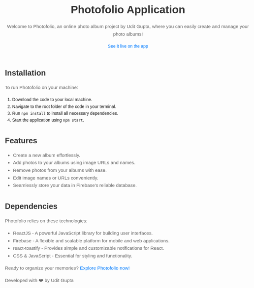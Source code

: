 <!DOCTYPE html>
<html lang="en">
<head>
  <meta charset="UTF-8">
  <meta name="viewport" content="width=device-width, initial-scale=1.0">
  <title>Photofolio Application</title>
  <style>
    body {
      font-family: Arial, sans-serif;
      line-height: 1.6;
      max-width: 800px;
      margin: 0 auto;
      padding: 20px;
    }
    h1, h2, h3 {
      color: #333;
    }
    h1 {
      font-size: 2.5em;
      margin-bottom: 10px;
    }
    h2 {
      font-size: 1.8em;
      margin-bottom: 8px;
    }
    h3 {
      font-size: 1.5em;
      margin-bottom: 6px;
    }
    p, ul {
      font-size: 1.1em;
      color: #666;
    }
    a {
      color: #007bff;
      text-decoration: none;
    }
    a:hover {
      text-decoration: underline;
    }
  </style>
</head>
<body>
  <header>
    <h1>Photofolio Application</h1>
    <p>Welcome to Photofolio, an online photo album project by Udit Gupta, where you can easily create and manage your photo albums!</p>
    <a href="https://photofolio-rajxode.netlify.app/" target="_blank">See it live on the app</a>
  </header>

  <section>
    <h2>Installation</h2>
    <p>To run Photofolio on your machine:</p>
    <ol>
      <li>Download the code to your local machine.</li>
      <li>Navigate to the root folder of the code in your terminal.</li>
      <li>Run <code>npm install</code> to install all necessary dependencies.</li>
      <li>Start the application using <code>npm start</code>.</li>
    </ol>
  </section>

  <section>
    <h2>Features</h2>
    <ul>
      <li>Create a new album effortlessly.</li>
      <li>Add photos to your albums using image URLs and names.</li>
      <li>Remove photos from your albums with ease.</li>
      <li>Edit image names or URLs conveniently.</li>
      <li>Seamlessly store your data in Firebase's reliable database.</li>
    </ul>
  </section>

  <section>
    <h2>Dependencies</h2>
    <p>Photofolio relies on these technologies:</p>
    <ul>
      <li>ReactJS - A powerful JavaScript library for building user interfaces.</li>
      <li>Firebase - A flexible and scalable platform for mobile and web applications.</li>
      <li>react-toastify - Provides simple and customizable notifications for React.</li>
      <li>CSS & JavaScript - Essential for styling and functionality.</li>
    </ul>
  </section>

  <footer>
    <p>Ready to organize your memories? <a href="https://photofolio-rajxode.netlify.app/" target="_blank">Explore Photofolio now!</a></p>
    <p>Developed with ❤️ by Udit Gupta</p>
  </footer>
</body>
</html>

